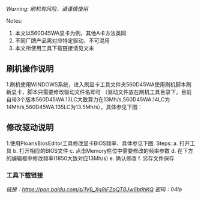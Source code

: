*Warning: 刷机有风险，请谨慎使用*

Notes: 
1. 本文以560D45WA显卡为例，其他A卡方法类同
2. 不同厂牌产品需对应特定驱动，不可混用
3. 本文所使用工具下载链接请见文末

## 刷机操作说明
  1.刷机使用WINDOWS系统，进入刷显卡工具文件夹560D45WA使用刷机脚本刷新显卡，脚本只需要修改驱动文件名即可
  （驱动文件放在刷机工具目录下，目前自带3个版本560D45WA.13LC大致算力在13Mh/s,560D45WA.14LC为14Mh/s,560D45WA.135LC为13.5Mh/s），具体参见下图：


## 修改驱动说明
  1.使用PloarisBiosEditor工具修改显卡BIOS频率，具体参见下图:
  Steps:
    a.	打开工具
    b.	打开相应的BIOS文件
    c.	点击Memory栏位中需要修改的频率参数
    d.	在下方的编辑框中修改频率(1850大致对应13Mh/s)
    e.	确认修改
    f.	另存文件保存

### 工具下载链接
*链接：https://pan.baidu.com/s/1V6_Xg9lFZpQT8Jw6btjhKQ 
密码：04lp*
